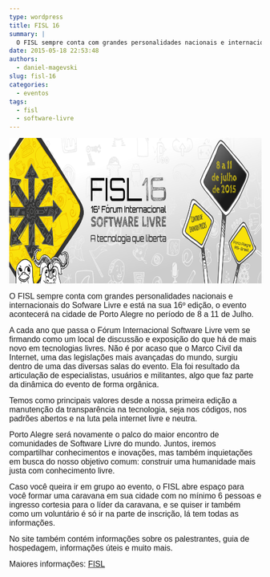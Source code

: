 ```yaml
---
type: wordpress
title: FISL 16
summary: |
  O FISL sempre conta com grandes personalidades nacionais e internacionais do Sofware Livre e está na sua 16º edição, o evento acontecerá na cidade de Porto Alegre no período 8 a 11 de Julho.
date: 2015-05-18 22:53:48
authors:
  - daniel-magevski
slug: fisl-16
categories:
  - eventos
tags:
  - fisl
  - software-livre
---
```


<a href="/images/wp-content/uploads/2015/05/fisl-1.png"><img class="  wp-image-2226 aligncenter" src="/images/wp-content/uploads/2015/05/fisl-1.png" alt="fisl-1" width="787" height="290" /></a>

<span style="font-family: Arial;"><span style="font-size: medium;">O FISL sempre conta com grandes personalidades nacionais e internacionais do Sofware Livre e está na sua 16º edição, o evento acontecerá na cidade de Porto Alegre no período de 8 a 11 de Julho.</span></span>

<span style="font-family: Arial;"><span style="font-size: medium;">A cada ano que passa o Fórum Internacional Software Livre vem se firmando como um local de discussão e exposição do que há de mais novo em tecnologias livres. Não é por acaso que o Marco Civil da Internet, uma das legislações mais avançadas do mundo, surgiu dentro de uma das diversas salas do evento. Ela foi resultado da articulação de especialistas, usuários e militantes, algo que faz parte da dinâmica do evento de forma orgânica.</span></span>

<span style="font-family: Arial;"><span style="font-size: medium;">Temos como principais valores desde a nossa primeira edição a manutenção da transparência na tecnologia, seja nos códigos, nos padrões abertos e na luta pela internet livre e neutra.</span></span>

<span style="font-family: Arial;"><span style="font-size: medium;">Porto Alegre será novamente o palco do maior encontro de comunidades de Software Livre do mundo. Juntos, iremos compartilhar conhecimentos e inovações, mas também inquietações em busca do nosso objetivo comum: construir uma humanidade mais justa com conhecimento livre.</span></span>

<span style="font-family: Arial;"><span style="font-size: medium;">Caso você queira ir em grupo ao evento, o FISL abre espaço para você formar uma caravana em sua cidade com no mínimo 6 pessoas e ingresso cortesia para o líder da caravana, e se quiser ir também como um voluntário é só ir na parte de inscrição, lá tem todas as informações.</span></span>

<span style="font-family: Arial;"><span style="font-size: medium;">No site também contém informações sobre os palestrantes, guia de hospedagem, informações úteis e muito mais.</span></span>

<span style="font-family: Arial;"><span style="font-size: medium;">Maiores informações: <a href="http://softwarelivre.org/fisl16" target="_blank">FISL</a>
</span></span>
